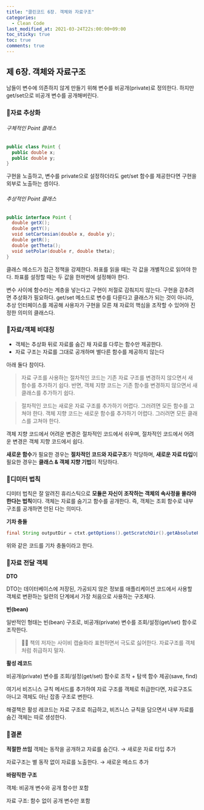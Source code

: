 ```yaml
---
title: "클린코드 6장. 객체와 자료구조"
categories:
  - Clean Code
last_modified_at: 2021-03-24T22s:00:00+09:00
toc_sticky: true
toc: true
comments: true
---
```

## 제 6장. 객체와 자료구조

남들이 변수에 의존하지 않게 만들기 위해 변수를 비공개(private)로 정의한다.  하지만 get/set으로 비공개 변수를 공개해버린다.



### 📌자료 추상화

###### 구체적인 Point 클래스

```java
public class Point {
  public double x;
  public double y;
}
```

구현을 노출하고, 변수를 private으로 설정하더라도 get/set 함수를 제공한다면 구현을 외부로 노출하는 셈이다.



###### 추상적인 Point 클래스

```java
public interface Point {
  double getX();
  double getY();
  void setCartesian(double x, double y);
  double getR();
  double getTheta();
  void setPolar(double r, double theta);
}
```

클래스 메소드가 접근 정책을 강제한다. 좌표를 읽을 때는 각 값을 개별적으로 읽어야 한다. 좌표를 설정할 때는 두 값을 한꺼번에 설정해야 한다.



변수 사이에 함수라는 계층을 넣는다고 구현이 저절로 감춰지지 않는다. 구현을 감추려면 추상화가 필요하다. get/set 메소드로 변수를 다룬다고 클래스가 되는 것이 아니라, 추상 인터페이스를 제공해 사용자가 구현을 모른 채 자료의 핵심을 조작할 수 있어야 진정한 의미의 클래스다.



### 📌자료/객체 비대칭

- 객체는 추상화 뒤로 자료를 숨긴 채 자료를 다루는 함수만 제공한다.
- 자료 구조는 자료를 그대로 공개하며 별다른 함수를 제공하지 않는다


아래 둘다 참이다.

> 자료 구조를 사용하는 절차적인 코드는 기존 자료 구조를 변경하지 않으면서 새 함수를 추가하기 쉽다. 반면, 객체 지향 코드는 기존 함수를 변경하지 않으면서 새 클래스를 추가하기 쉽다.



> 절차적인 코드는 새로운 자료 구조를 추가하기 어렵다. 그러려면 모든 함수를 고쳐야 한다. 객체 지향 코드는 새로운 함수를 추가하기 어렵다. 그러려면 모든 클래스를 고쳐야 한다.



객체 지향 코드에서 어려운 변경은 절차적인 코드에서 쉬우며, 절차적인 코드에서 어려운 변경은 객체 지향 코드에서 쉽다.

**새로운 함수**가 필요한 경우는 **절차적인 코드와 자료구조**가 적당하며, **새로운 자료 타입**이 필요한 경우는 **클래스 & 객체 지향 기법**이 적당하다.



### 📌디미터 법칙

디미터 법칙은 잘 알려진 휴리스틱으로 **모듈은 자신이 조작하는 객체의 속사정을 몰라야 한다는 법칙**이다. 객체는 자료를 숨기고 함수를 공개한다. 즉, 객체는 조회 함수로 내부 구조를 공개하면 안된 다는 의미다.



**기차 충돌**

```java
final String outputDir = ctxt.getOptions().getScratchDir().getAbsolutePath();
```

위와 같은 코드를 기차 충돌이라고 한다.



### 📌자료 전달 객체

**DTO**

DTO는 데이터베이스에 저장된, 가공되지 않은 정보를 애플리케이션 코드에서 사용할 객체로 변환하는 일련의 단계에서 가장 처음으로 사용하는 구조체다.

**빈(bean)**

일반적인 형태는 빈(bean) 구조로, 비공개(private) 변수를 조회/설정(get/set) 함수로 조작한다.

> 🙎‍♀ 책의 저자는 사이비 캡슐화라 표현하면서 극도로 싫어한다. 자료구조를 객체처럼 취급하지 말자.

**활성 레코드**

비공개(private) 변수를 조회/설정(get/set) 함수로 조작 + 탐색 함수 제공(save, find)

여기서 비즈니스 규칙 메서드를 추가하여 자료 구조를 객체로 취급한다면, 자료구조도 아니고 객체도 아닌 잡종 구조로 변한다.

해결책은 활성 레코드는 자료 구조로 취급하고, 비즈니스 규칙을 담으면서 내부 자료를 숨긴 객체는 따로 생성한다.



### 📌결론

**적절한 쓰임**
객체는 동작을 공개하고 자료를 숨긴다.  → 새로운 자료 타입 추가

자료구조는 별 동작 없이 자료를 노출한다. → 새로운 메소드 추가



**바람직한 구조**

객체: 비공개 변수와 공개 함수만 포함

자료 구조: 함수 없이 공개 변수만 포함
